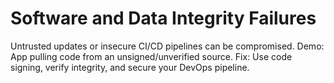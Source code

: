 # Software and Data Integrity Failures

Untrusted updates or insecure CI/CD pipelines can be compromised.
Demo: App pulling code from an unsigned/unverified source.
Fix: Use code signing, verify integrity, and secure your DevOps pipeline.

